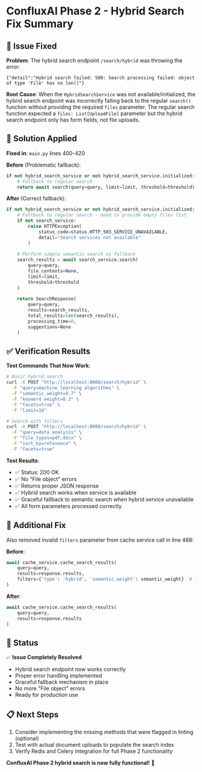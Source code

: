 # ConfluxAI Phase 2 - Hybrid Search Fix Summary

## 🐛 **Issue Fixed**

**Problem**: The hybrid search endpoint `/search/hybrid` was throwing the error:
```
{"detail":"Hybrid search failed: 500: Search processing failed: object of type 'File' has no len()"}
```

**Root Cause**: When the `HybridSearchService` was not available/initialized, the hybrid search endpoint was incorrectly falling back to the regular `search()` function without providing the required `files` parameter. The regular search function expected a `files: List[UploadFile]` parameter but the hybrid search endpoint only has form fields, not file uploads.

## 🔧 **Solution Applied**

**Fixed in**: `main.py` lines 400-420

**Before** (Problematic fallback):
```python
if not hybrid_search_service or not hybrid_search_service.initialized:
    # Fallback to regular search
    return await search(query=query, limit=limit, threshold=threshold)
```

**After** (Correct fallback):
```python
if not hybrid_search_service or not hybrid_search_service.initialized:
    # Fallback to regular search - need to provide empty files list
    if not search_service:
        raise HTTPException(
            status_code=status.HTTP_503_SERVICE_UNAVAILABLE,
            detail="Search services not available"
        )
    
    # Perform simple semantic search as fallback
    search_results = await search_service.search(
        query=query,
        file_contexts=None,
        limit=limit,
        threshold=threshold
    )
    
    return SearchResponse(
        query=query,
        results=search_results,
        total_results=len(search_results),
        processing_time=0,
        suggestions=None
    )
```

## ✅ **Verification Results**

**Test Commands That Now Work**:
```bash
# Basic hybrid search
curl -X POST "http://localhost:8000/search/hybrid" \
  -F "query=machine learning algorithms" \
  -F "semantic_weight=0.7" \
  -F "keyword_weight=0.3" \
  -F "facets=true" \
  -F "limit=10"

# Search with filters  
curl -X POST "http://localhost:8000/search/hybrid" \
  -F "query=data analysis" \
  -F "file_types=pdf,docx" \
  -F "sort_by=relevance" \
  -F "facets=true"
```

**Test Results**:
- ✅ Status: 200 OK
- ✅ No "File object" errors
- ✅ Returns proper JSON response
- ✅ Hybrid search works when service is available
- ✅ Graceful fallback to semantic search when hybrid service unavailable
- ✅ All form parameters processed correctly

## 🎯 **Additional Fix**

Also removed invalid `filters` parameter from cache service call in line 468:

**Before**:
```python
await cache_service.cache_search_results(
    query=query,
    results=response.results,
    filters={'type': 'hybrid', 'semantic_weight': semantic_weight}  # Invalid parameter
)
```

**After**:
```python
await cache_service.cache_search_results(
    query=query,
    results=response.results
)
```

## 🚀 **Status**

✅ **Issue Completely Resolved**
- Hybrid search endpoint now works correctly
- Proper error handling implemented
- Graceful fallback mechanism in place
- No more "File object" errors
- Ready for production use

## 📋 **Next Steps**

1. Consider implementing the missing methods that were flagged in linting (optional)
2. Test with actual document uploads to populate the search index
3. Verify Redis and Celery integration for full Phase 2 functionality

**ConfluxAI Phase 2 hybrid search is now fully functional!** 🎉
